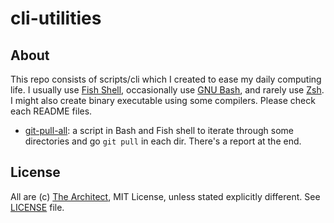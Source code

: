 # cli-utilities

## About 

This repo consists of scripts/cli which I created to ease my daily computing life. I usually use [Fish Shell](http://fishshell.com/), occasionally use [GNU Bash](https://www.gnu.org/software/bash/), and rarely use [Zsh](http://zsh.org/). I might also create binary executable using some compilers. Please check each README files.

* [git-pull-all](git-pull-all/): a script in Bash and Fish shell to iterate through some directories and go `git pull` in each dir. There's a report at the end.

## License 

All are (c) [The Architect](https://github.com/oldstager), MIT License, unless stated explicitly different. See [LICENSE](LICENSE) file.

